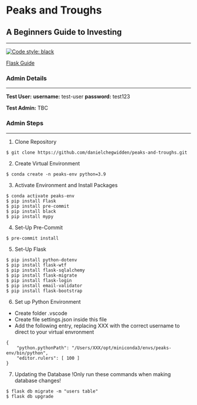 # Peaks and Troughs
## A Beginners Guide to Investing
<hr>

[![Code style: black](https://img.shields.io/badge/code%20style-black-000000.svg)](https://github.com/psf/black)

[Flask Guide](https://blog.miguelgrinberg.com/post/the-flask-mega-tutorial-part-i-hello-world)

### Admin Details
<hr>

**Test User:**
**username:** test-user
**password:** test123

**Test Admin:**
TBC

### Admin Steps
<hr>

1. Clone Repository
```
$ git clone https://github.com/danielchegwidden/peaks-and-troughs.git
```

2. Create Virtual Environment
```
$ conda create -n peaks-env python=3.9
```
3. Activate Environment and Install Packages
```
$ conda activate peaks-env
$ pip install Flask
$ pip install pre-commit
$ pip install black
$ pip install mypy
```
4. Set-Up Pre-Commit
```
$ pre-commit install
```
5. Set-Up Flask
```
$ pip install python-dotenv
$ pip install flask-wtf
$ pip install flask-sqlalchemy
$ pip install flask-migrate
$ pip install flask-login
$ pip install email-validator
$ pip install flask-bootstrap
```
6. Set up Python Environment
- Create folder .vscode
- Create file settings.json inside this file
- Add the following entry, replacing XXX with the correct username to direct to your virtual envronment
```
{
    "python.pythonPath": "/Users/XXX/opt/miniconda3/envs/peaks-env/bin/python",
    "editor.rulers": [ 100 ]
}
```
7. Updating the Database
!Only run these commands when making database changes!
```
$ flask db migrate -m "users table"
$ flask db upgrade
```

